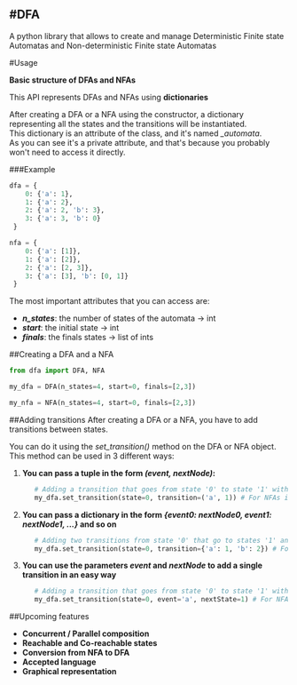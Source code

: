 #DFA
---
A python library that allows to create and manage Deterministic Finite state Automatas and Non-deterministic Finite state Automatas

#Usage

**Basic structure of DFAs and NFAs**  
  
This API represents DFAs and NFAs using **dictionaries**  

After creating a DFA or a NFA using the constructor, a dictionary representing all the states and the transitions will be instantiated.  
This dictionary is an attribute of the class, and it's named *_automata*.  
As you can see it's a private attribute, and that's because you probably won't need to access it directly.  
  
###Example

```python
dfa = {
    0: {'a': 1},
    1: {'a': 2},
    2: {'a': 2, 'b': 3},
    3: {'a': 3, 'b': 0}
 }

nfa = {
    0: {'a': [1]},
    1: {'a': [2]},
    2: {'a': [2, 3]},
    3: {'a': [3], 'b': [0, 1]}
 }
```
The most important attributes that you can access are:
- **_n_states_**: the number of states of the automata -> int
- **_start_**: the initial state -> int
- **_finals_**: the finals states -> list of ints


##Creating a DFA and a NFA
```python
from dfa import DFA, NFA

my_dfa = DFA(n_states=4, start=0, finals=[2,3])

my_nfa = NFA(n_states=4, start=0, finals=[2,3])
```

##Adding transitions
After creating a DFA or a NFA, you have to add transitions between states.

You can do it using the *set_transition()* method on the DFA or NFA object. <br/>
This method can be used in 3 different ways:
1. **You can pass a tuple in the form *(event, nextNode)*:** <br/>
    ```python
       # Adding a transition that goes from state '0' to state '1' with the event 'a'
       my_dfa.set_transition(state=0, transition=('a', 1)) # For NFAs is the same
    ```
   
2. **You can pass a dictionary in the form *{event0: nextNode0, event1: nextNode1, ...}* and so on** 
    ```python
       # Adding two transitions from state '0' that go to states '1' and '2' with 'a' and 'b'
       my_dfa.set_transition(state=0, transition={'a': 1, 'b': 2}) # For NFAs is the same
    ```
3. **You can use the parameters *event* and *nextNode* to add a single transition in an easy way**
    ```python
       # Adding a transition that goes from state '0' to state '1' with the event 'a'
       my_dfa.set_transition(state=0, event='a', nextState=1) # For NFAs is the same
    ```

##Upcoming features

- **Concurrent / Parallel composition**
- **Reachable and Co-reachable states**
- **Conversion from NFA to DFA**
- **Accepted language**
- **Graphical representation**